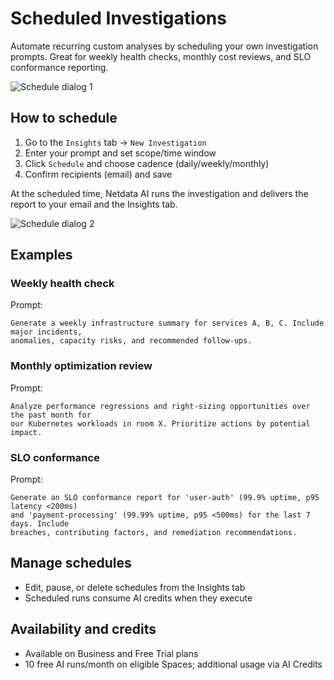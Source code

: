 # Scheduled Investigations

Automate recurring custom analyses by scheduling your own investigation prompts. Great for weekly health checks, monthly cost reviews, and SLO conformance reporting.

![Schedule dialog 1](https://raw.githubusercontent.com/netdata/docs-images/refs/heads/master/netdata-cloud/netdata-ai/schedule1.png)

## How to schedule

1. Go to the `Insights` tab → `New Investigation`
2. Enter your prompt and set scope/time window
3. Click `Schedule` and choose cadence (daily/weekly/monthly)
4. Confirm recipients (email) and save

At the scheduled time, Netdata AI runs the investigation and delivers the report to your email and the Insights tab.

![Schedule dialog 2](https://raw.githubusercontent.com/netdata/docs-images/refs/heads/master/netdata-cloud/netdata-ai/schedule2.png)

## Examples

### Weekly health check
Prompt:
```
Generate a weekly infrastructure summary for services A, B, C. Include major incidents,
anomalies, capacity risks, and recommended follow‑ups.
```

### Monthly optimization review
Prompt:
```
Analyze performance regressions and right‑sizing opportunities over the past month for
our Kubernetes workloads in room X. Prioritize actions by potential impact.
```

### SLO conformance
Prompt:
```
Generate an SLO conformance report for 'user-auth' (99.9% uptime, p95 latency <200ms)
and 'payment-processing' (99.99% uptime, p95 <500ms) for the last 7 days. Include
breaches, contributing factors, and remediation recommendations.
```

## Manage schedules

- Edit, pause, or delete schedules from the Insights tab
- Scheduled runs consume AI credits when they execute

## Availability and credits

- Available on Business and Free Trial plans
- 10 free AI runs/month on eligible Spaces; additional usage via AI Credits

